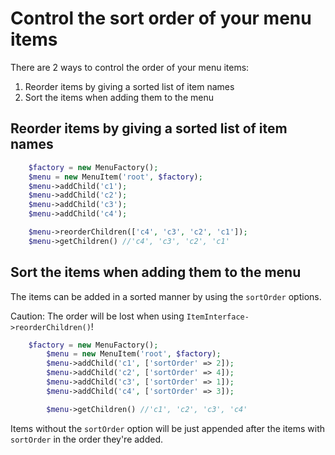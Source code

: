 Control the sort order of your menu items
=========================================

There are 2 ways to control the order of your menu items:

1. Reorder items by giving a sorted list of item names
2. Sort the items when adding them to the menu

Reorder items by giving a sorted list of item names
-----------------------

```php
    $factory = new MenuFactory();
    $menu = new MenuItem('root', $factory);
    $menu->addChild('c1');
    $menu->addChild('c2');
    $menu->addChild('c3');
    $menu->addChild('c4');

    $menu->reorderChildren(['c4', 'c3', 'c2', 'c1']);
    $menu->getChildren() //'c4', 'c3', 'c2', 'c1'
```

Sort the items when adding them to the menu
-------------------------------------------

The items can be added in a sorted manner by using the `sortOrder` options.

Caution: The order will be lost when using `ItemInterface->reorderChildren()`!

```php
    $factory = new MenuFactory();
        $menu = new MenuItem('root', $factory);
        $menu->addChild('c1', ['sortOrder' => 2]);
        $menu->addChild('c2', ['sortOrder' => 4]);
        $menu->addChild('c3', ['sortOrder' => 1]);
        $menu->addChild('c4', ['sortOrder' => 3]);

        $menu->getChildren() //'c1', 'c2', 'c3', 'c4'
```

Items without the `sortOrder` option will be just appended after the items with `sortOrder` in the order they're added.